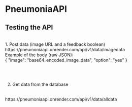 # PneumoniaAPI

## Testing the API
<br>
1. Post data (image URL and a feedback boolean)
<br>
  https://pneumoniaapi.onrender.com/api/v1/data/imagedata
<br>
  Example of the body (raw JSON): 
  <br>
  {
    "image": "base64_encoded_image_data",
    "option": "yes"
  }

<br><br>

2. Get data from the database
<br>
  https://pneumoniaapi.onrender.com/api/v1/data/alldata
